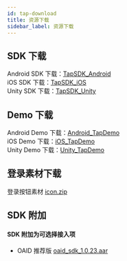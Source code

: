 ```yaml
---
id: tap-download
title: 资源下载
sidebar_label: 资源下载
---
```


## SDK 下载  

Android SDK 下载：[TapSDK_Android](https://github.com/TapTap/TapSDK-Android/releases/tag/v2.0.0)  
iOS SDK 下载：[TapSDK_iOS](https://github.com/TapTap/TapSDK-iOS/releases/tag/v2.0.0)  
Unity SDK 下载：[TapSDK_Unity](https://github.com/TapTap/TapSDK-Unity/releases/tag/2.0.0)  


## Demo 下载


Android Demo 下载：[Android_TapDemo](https://github.com/xindong/TapSDK_Android)  
iOS Demo 下载：[iOS_TapDemo](https://github.com/TapTap/TapSDK-iOS)  
Unity Demo 下载：[Unity_TapDemo](https://github.com/TapTap/TapSDK-Unity-Demo)  


## 登录素材下载
登录按钮素材 [icon.zip](/res/tap_icon.zip)

## SDK 附加
#### SDK 附加为可选择接入项
<!-- - 数美定制版 SDK [点击下载](/res/tap_wl_pri_release.aar)   -->
- OAID 推荐版 [oaid_sdk_1.0.23.aar](/res/tap_oaid_sdk_1.0.23.aar)


<!-- #### 测试用例
TapSDK 测试用例[点击下载](/res/TapSDK测试用例.xlsx) -->

